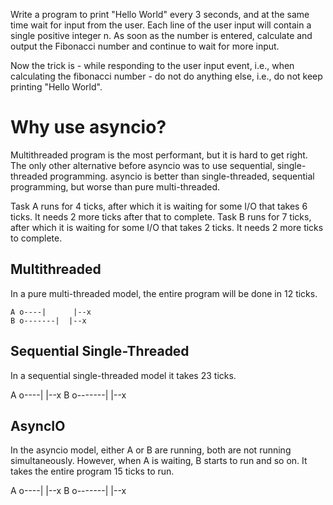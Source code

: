 Write a program to print "Hello World" every 3 seconds, and at the same time wait for input from the user. Each line of the user input will contain a single positive integer n. As soon as the number is entered, calculate and output the Fibonacci number and continue to wait for more input.

Now the trick is - while responding to the user input event, i.e., when calculating the fibonacci number - do not do anything else, i.e., do not keep printing "Hello World".

Why use asyncio?
================
Multithreaded program is the most performant, but it is hard to get right. The only other alternative before asyncio was to use sequential, single-threaded programming. asyncio is better than single-threaded, sequential programming, but worse than pure multi-threaded.

Task A runs for 4 ticks, after which it is waiting for some I/O that takes 6 ticks. It needs 2 more ticks after that to complete.
Task B runs for 7 ticks, after which it is waiting for some I/O that takes 2 ticks. It needs 2 more ticks to complete.


Multithreaded
-------------
In a pure multi-threaded model, the entire program will be done in 12 ticks.

```
A o----|      |--x
B o-------|  |--x
```

Sequential Single-Threaded
--------------------------
In a sequential single-threaded model it takes 23 ticks.

A o----|      |--x
B                o-------|  |--x

AsyncIO
-------
In the asyncio model, either A or B are running, both are not running simultaneously. However, when A is waiting, B starts to run and so on. It takes the entire program 15 ticks to run.

A o----|       |--x
B      o-------|  |--x